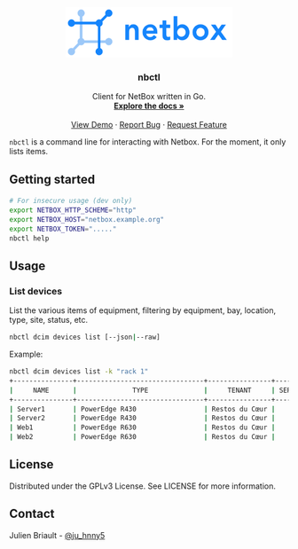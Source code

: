 <div align="center">
  <a href="https://github.com/infra-rdc/nbctl">
    <img src="img/netbox-logo.png" alt="Logo" width="300" height="90">
  </a>

  <h3 align="center">nbctl</h3>

  <p align="center">
    Client for NetBox written in Go.
    <br />
    <a href="https://github.com/infra-rdc/nbctl"><strong>Explore the docs »</strong></a>
    <br />
    <br />
    <a href="https://github.com/infra-rdc/nbctl">View Demo</a>
    ·
    <a href="https://github.com/infra-rdc/nbctl">Report Bug</a>
    ·
    <a href="https://github.com/infra-rdc/nbctl">Request Feature</a>
  </p>
</div>

`nbctl` is a command line for interacting with Netbox. For the moment, it only lists items.

## Getting started

```bash
# For insecure usage (dev only)
export NETBOX_HTTP_SCHEME="http"
export NETBOX_HOST="netbox.example.org"
export NETBOX_TOKEN="....."
nbctl help
```

## Usage

### List devices

List the various items of equipment, filtering by equipment, bay, location, type, site, status, etc.

```bash
nbctl dcim devices list [--json|--raw]
```

Example:

```bash
nbctl dcim devices list -k "rack 1"
+---------------+--------------------------------+----------------+--------+----------------+--------------------+----------------+---------+
|     NAME      |              TYPE              |     TENANT     | SERIAL |    LOCATION    |        SITE        |      RACK      | STATUS  |
+---------------+--------------------------------+----------------+--------+----------------+--------------------+----------------+---------+
| Server1       | PowerEdge R430                 | Restos du Cœur |        | Salle serveurs | Data Center        | rack 1         | active  |
| Server2       | PowerEdge R430                 | Restos du Cœur |        | Salle serveurs | Data Center        | rack 1         | active  |
| Web1          | PowerEdge R630                 | Restos du Cœur |        | Salle serveurs | Data Center        | rack 1         | active  |
| Web2          | PowerEdge R630                 | Restos du Cœur |        | Salle serveurs | Data Center        | rack 1         | active  |
```

## License

Distributed under the GPLv3 License. See LICENSE for more information.

## Contact

Julien Briault - [@ju_hnny5](https://twitter.com/ju_hnny5)
